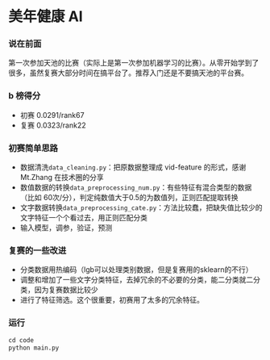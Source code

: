 # 美年健康 AI

### 说在前面

第一次参加天池的比赛（实际上是第一次参加机器学习的比赛）。从零开始学到了很多，虽然复赛大部分时间在搞平台了。推荐入门还是不要搞天池的平台赛。

### b 榜得分

- 初赛 0.0291/rank67
- 复赛 0.0323/rank22

### 初赛简单思路

- 数据清洗`data_cleaning.py`：把原数据整理成 vid-feature 的形式，感谢 Mt.Zhang 在技术圈的分享
- 数值数据的转换`data_preprocessing_num.py`：有些特征有混合类型的数据（比如 60次/分），判定纯数值大于0.5的为数值列，正则匹配提取转换
- 文字数据转换`data_preprocessing_cate.py`：方法比较蠢，把缺失值比较少的文字特征一个个看过去，用正则匹配分类
- 输入模型，调参，验证，预测

### 复赛的一些改进

- 分类数据用热编码（lgb可以处理类别数据，但是复赛用的sklearn的不行）
- 调整和增加了一些文字分类特征，去掉冗余的不必要的分类，能二分类就二分类，因为复赛数据比较少
- 进行了特征筛选。这个很重要，初赛用了太多的冗余特征。

### 运行

```python
cd code
python main.py
```
